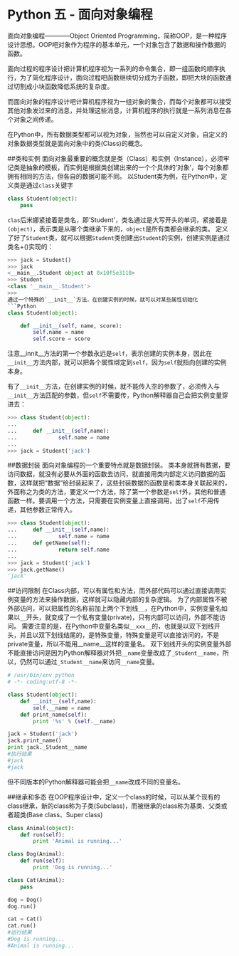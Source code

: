 # Python 五 - 面向对象编程
面向对象编程————Object Oriented Programming，简称OOP，是一种程序设计思想。OOP吧对象作为程序的基本单元，一个对象包含了数据和操作数据的函数。

面向过程的程序设计把计算机程序视为一系列的命令集合，即一组函数的顺序执行，为了简化程序设计，面向过程吧函数继续切分成为子函数，即把大块的函数通过切割成小块函数降低系统的复杂度。

而面向对象的程序设计吧计算机程序视为一组对象的集合，而每个对象都可以接受其他对象发过来的消息，并处理这些消息，计算机程序的执行就是一系列消息在各个对象之间传递。

在Python中，所有数据类型都可以视为对象，当然也可以自定义对象，自定义的对象数据类型就是面向对象中的类(Class)的概念。

##类和实例
面向对象最重要的概念就是类（Class）和实例（Instance），必须牢记类是抽象的模板，而实例是根据类创建出来的一个个具体的‘对象’，每个对象都拥有相同的方法，但各自的数据可能不同。
以Student类为例，在Python中，定义类是通过`class`关键字
```Python
class Student(object):
	pass
```
`clas`后米娜紧接着是类名，即'Student'，类名通过是大写开头的单词，紧接着是`(object)`，表示类是从哪个类继承下来的，`object`是所有类都会继承的类。
定义了好了`Student`类，就可以根据`Student`类创建出`Student`的实例，创建实例是通过类名+()实现的：
```Python
>>> jack = Student()
>>> jack
<__main__.Student object at 0x10f5e3110>
>>> Student
<class '__main__.Student'>
>>> 
通过一个特殊的`__init__`方法，在创建实例的时候，就可以对某些属性初始化
```Python
class Student(object):

    def __init__(self, name, score):
        self.name = name
        self.score = score
```
注意__innit__方法的第一个参数永远是`self`，表示创建的实例本身，因此在`__init__`方法内部，就可以把各个属性绑定到`self`，因为`self`就指向创建的实例本身。

有了`__init__`方法，在创建实例的时候，就不能传入空的参数了，必须传入与`__init__`方法匹配的参数，但`self`不需要传，Python解释器自己会把实例变量穿进去：
```Python
>>> class Student(object):
...     
...     def __init__(self,name):
...             self.name = name
... 
>>> jack = Student('jack')
```

##数据封装
面向对象编程的一个重要特点就是数据封装。
类本身就拥有数据，要访问数据，就没有必要从外面的函数去访问，就直接用类内部定义访问数据的函数，这样就把“数据”给封装起来了，这些封装数据的函数是和类本身关联起来的，外面称之为类的方法，要定义一个方法，除了第一个参数是`self`外，其他和普通函数一样。要调用一个方法，只需要在实例变量上直接调用，出了`self`不用传递，其他参数正常传入。
```Python
>>> class Student(object):
...     def __init__(self,name):
...             self.name = name
...     def getName(self):
...             return self.name
... 
>>> jack = Student('jack')
>>> jack.getName()
'jack'
```

##访问限制
在Class内部，可以有属性和方法，而外部代码可以通过直接调用实例变量的方法来操作数据，这样就可以隐藏内部的复杂逻辑。
为了内部属性不被外部访问，可以把属性的名称前加上两个下划线`__`，在Python中，实例变量名如果以`__`开头，就变成了一个私有变量(private)，只有内部可以访问，外部不能访问。
需要注意的是，在Python中变量名类似`__xxx__`的，也就是以双下划线开头，并且以双下划线结尾的，是特殊变量，特殊变量是可以直接访问的，不是private变量，所以不能用__name__这样的变量名。
双下划线开头的实例变量外部不能直接访问是因为Python解释器对外把`__name`变量改成了`_Student__name`，所以，仍然可以通过`_Student__name`来访问`__name`变量。
```Python
# /usr/bin/env python
# -*- coding:utf-8 -*-

class Student(object):
	def __init__(self,name):
		self.__name = name
	def print_name(self):
		print '%s' % (self.__name)

jack = Student('jack')
jack.print_name()
print jack._Student__name
#执行结果
#jack
#jack
```
但不同版本的Python解释器可能会把`__name`改成不同的变量名。

##继承和多态
在OOP程序设计中，定义一个class的时候，可以从某个现有的class继承，新的class称为子类(Subclass)，而被继承的class称为基类、父类或者超类(Base class、Super class)
```Python
class Animal(object):
	def run(self):
		print 'Animal is running...'

class Dog(Animal):
	def run(self):
		print 'Dog is running...'

class Cat(Animal):
	pass

dog = Dog()
dog.run()

cat = Cat()
cat.run()
#运行结果
#Dog is running...
#Animal is running...
```
